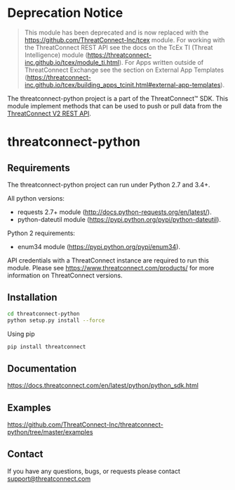 # Deprecation Notice


> This module has been deprecated and is now replaced with the https://github.com/ThreatConnect-Inc/tcex module. For working with the ThreatConnect REST API see the docs on the TcEx TI (Threat Intelligence) module (https://threatconnect-inc.github.io/tcex/module_ti.html). For Apps written outside of ThreatConnect Exchange see the section on External App Templates (https://threatconnect-inc.github.io/tcex/building_apps_tcinit.html#external-app-templates).

The threatconnect-python project is a part of the ThreatConnect&trade; SDK.
This module implement methods that can be used to push or pull data from the [ThreatConnect V2 REST API](https://docs.threatconnect.com/en/latest/rest_api/rest_api.html).

# threatconnect-python

## Requirements

The threatconnect-python project can run under Python 2.7 and 3.4+.

All python versions:
 * requests 2.7+ module (http://docs.python-requests.org/en/latest/).
 * python-dateutil module (https://pypi.python.org/pypi/python-dateutil).

Python 2 requirements:
 * enum34 module (https://pypi.python.org/pypi/enum34).

API credentials with a ThreatConnect instance are required to run this module.
Please see https://www.threatconnect.com/products/ for more information on ThreatConnect versions.

## Installation

```sh
cd threatconnect-python
python setup.py install --force
```

Using pip
```sh
pip install threatconnect
```

## Documentation

https://docs.threatconnect.com/en/latest/python/python_sdk.html

## Examples

https://github.com/ThreatConnect-Inc/threatconnect-python/tree/master/examples

## Contact

If you have any questions, bugs, or requests please contact support@threatconnect.com
